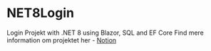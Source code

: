 # NET8Login
Login Projekt with .NET 8 using Blazor, SQL and EF Core
Find mere information om projektet her - [Notion](https://mercantec.notion.site/Login-side-med-e868c9a4aa184dcab0476dbc997abde1?pvs=4)
